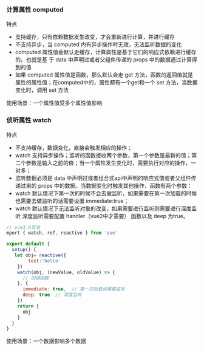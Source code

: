 ### 计算属性 computed
特点

* 支持缓存，只有依赖数据发生改变，才会重新进行计算，并进行缓存
* 不支持异步，当 computed 内有异步操作时无效，无法监听数据的变化
* computed 属性值会默认走缓存，计算属性是基于它们的响应式依赖进行缓存的。也就是基 于 data 中声明过或者父组件传递的 props 中的数据通过计算得到的值
* 如果 computed 属性值是函数，那么默认会走 get 方法，函数的返回值就是属性的属性值；在computed中的，属性都有一个get和一个 set 方法，当数据变化时，调用 set 方法

使用场景：一个属性值受多个属性值影响

### 侦听属性 watch

特点

* 不支持缓存，数据变化，直接会触发相应的操作；
* watch 支持异步操作；监听的函数接收两个参数，第一个参数是最新的值；第二个参数是输入之前的值；当一个属性发生变化时，需要执行对应的操作，一对多；
* 监听数据必须是 data 中声明过或者组合式api中声明的响应式值或者父组件传递过来的 props 中的数据。当数据变化时触发其他操作，函数有两个参数：
* watch 默认情况下第一次的时候不会去做监听，如果需要在第一次加载的时候也需要去做监听的话需要设置 immediate:true；
* watch 默认情况下无法监听对象的改变，如果需要进行监听则需要进行深度监听 深度监听需要配置 handler（vue2中才需要） 函数以及 deep 为true。

```js
// vue3.0写法
mport { watch, ref, reactive } from 'vue'

export default {
  setup() {
   let obj= reactive({
        text:'hello'
    })
    watch(obj, (newValue, oldValue) => {
      // 回调函数
    }, {
      immediate: true,  // 第一次加载也需要监听
      deep: true  // 深度监听
    })
    return {
      obj
    }
  }
}
```

使用场景：一个数据影响多个数据
